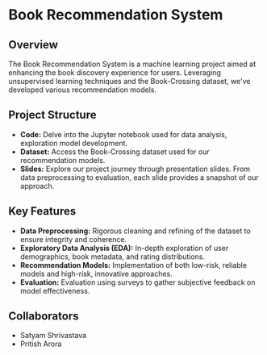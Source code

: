 # Book Recommendation System

## Overview

The Book Recommendation System is a machine learning project aimed at enhancing the book discovery experience for users. Leveraging unsupervised learning techniques and the Book-Crossing dataset, we've developed various recommendation models.

## Project Structure

- **Code:** Delve into the Jupyter notebook used for data analysis, exploration model development.
- **Dataset:** Access the Book-Crossing dataset used for our recommendation models.
- **Slides:** Explore our project journey through presentation slides. From data preprocessing to evaluation, each slide provides a snapshot of our approach.

## Key Features

- **Data Preprocessing:** Rigorous cleaning and refining of the dataset to ensure integrity and coherence.
- **Exploratory Data Analysis (EDA):** In-depth exploration of user demographics, book metadata, and rating distributions.
- **Recommendation Models:** Implementation of both low-risk, reliable models and high-risk, innovative approaches.
- **Evaluation:** Evaluation using surveys to gather subjective feedback on model effectiveness.

## Collaborators

- Satyam Shrivastava
- Pritish Arora

